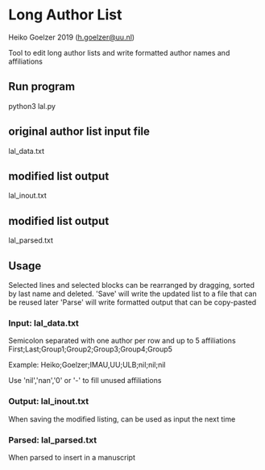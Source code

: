 # Long Author List 
Heiko Goelzer 2019 (h.goelzer@uu.nl)

Tool to edit long author lists and write formatted author names and affiliations

## Run program
python3 lal.py

## original author list input file
lal_data.txt

## modified list output
lal_inout.txt

## modified list output
lal_parsed.txt

## Usage

Selected lines and selected blocks can be rearranged by dragging, sorted by last name and deleted.
'Save' will write the updated list to a file that can be reused later
'Parse' will write formatted output that can be copy-pasted 

### Input: lal_data.txt 
Semicolon separated with one author per row and up to 5 affiliations
First;Last;Group1;Group2;Group3;Group4;Group5 

Example: Heiko;Goelzer;IMAU,UU;ULB;nil;nil;nil

Use 'nil','nan','0' or '-' to fill unused affiliations 

### Output: lal_inout.txt 
When saving the modified listing, can be used as input the next time

### Parsed: lal_parsed.txt 
When parsed to insert in a manuscript

